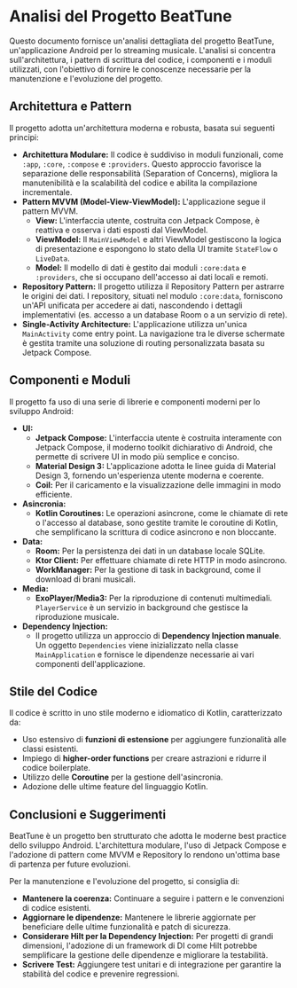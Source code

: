 # Analisi del Progetto BeatTune

Questo documento fornisce un'analisi dettagliata del progetto BeatTune, un'applicazione Android per lo streaming musicale. L'analisi si concentra sull'architettura, i pattern di scrittura del codice, i componenti e i moduli utilizzati, con l'obiettivo di fornire le conoscenze necessarie per la manutenzione e l'evoluzione del progetto.

## Architettura e Pattern

Il progetto adotta un'architettura moderna e robusta, basata sui seguenti principi:

*   **Architettura Modulare:** Il codice è suddiviso in moduli funzionali, come `:app`, `:core`, `:compose` e `:providers`. Questo approccio favorisce la separazione delle responsabilità (Separation of Concerns), migliora la manutenibilità e la scalabilità del codice e abilita la compilazione incrementale.
*   **Pattern MVVM (Model-View-ViewModel):** L'applicazione segue il pattern MVVM.
    *   **View:** L'interfaccia utente, costruita con Jetpack Compose, è reattiva e osserva i dati esposti dal ViewModel.
    *   **ViewModel:** Il `MainViewModel` e altri ViewModel gestiscono la logica di presentazione e espongono lo stato della UI tramite `StateFlow` o `LiveData`.
    *   **Model:** Il modello di dati è gestito dai moduli `:core:data` e `:providers`, che si occupano dell'accesso ai dati locali e remoti.
*   **Repository Pattern:** Il progetto utilizza il Repository Pattern per astrarre le origini dei dati. I repository, situati nel modulo `:core:data`, forniscono un'API unificata per accedere ai dati, nascondendo i dettagli implementativi (es. accesso a un database Room o a un servizio di rete).
*   **Single-Activity Architecture:** L'applicazione utilizza un'unica `MainActivity` come entry point. La navigazione tra le diverse schermate è gestita tramite una soluzione di routing personalizzata basata su Jetpack Compose.

## Componenti e Moduli

Il progetto fa uso di una serie di librerie e componenti moderni per lo sviluppo Android:

*   **UI:**
    *   **Jetpack Compose:** L'interfaccia utente è costruita interamente con Jetpack Compose, il moderno toolkit dichiarativo di Android, che permette di scrivere UI in modo più semplice e conciso.
    *   **Material Design 3:** L'applicazione adotta le linee guida di Material Design 3, fornendo un'esperienza utente moderna e coerente.
    *   **Coil:** Per il caricamento e la visualizzazione delle immagini in modo efficiente.
*   **Asincronia:**
    *   **Kotlin Coroutines:** Le operazioni asincrone, come le chiamate di rete o l'accesso al database, sono gestite tramite le coroutine di Kotlin, che semplificano la scrittura di codice asincrono e non bloccante.
*   **Data:**
    *   **Room:** Per la persistenza dei dati in un database locale SQLite.
    *   **Ktor Client:** Per effettuare chiamate di rete HTTP in modo asincrono.
    *   **WorkManager:** Per la gestione di task in background, come il download di brani musicali.
*   **Media:**
    *   **ExoPlayer/Media3:** Per la riproduzione di contenuti multimediali. `PlayerService` è un servizio in background che gestisce la riproduzione musicale.
*   **Dependency Injection:**
    *   Il progetto utilizza un approccio di **Dependency Injection manuale**. Un oggetto `Dependencies` viene inizializzato nella classe `MainApplication` e fornisce le dipendenze necessarie ai vari componenti dell'applicazione.

## Stile del Codice

Il codice è scritto in uno stile moderno e idiomatico di Kotlin, caratterizzato da:

*   Uso estensivo di **funzioni di estensione** per aggiungere funzionalità alle classi esistenti.
*   Impiego di **higher-order functions** per creare astrazioni e ridurre il codice boilerplate.
*   Utilizzo delle **Coroutine** per la gestione dell'asincronia.
*   Adozione delle ultime feature del linguaggio Kotlin.

## Conclusioni e Suggerimenti

BeatTune è un progetto ben strutturato che adotta le moderne best practice dello sviluppo Android. L'architettura modulare, l'uso di Jetpack Compose e l'adozione di pattern come MVVM e Repository lo rendono un'ottima base di partenza per future evoluzioni.

Per la manutenzione e l'evoluzione del progetto, si consiglia di:

*   **Mantenere la coerenza:** Continuare a seguire i pattern e le convenzioni di codice esistenti.
*   **Aggiornare le dipendenze:** Mantenere le librerie aggiornate per beneficiare delle ultime funzionalità e patch di sicurezza.
*   **Considerare Hilt per la Dependency Injection:** Per progetti di grandi dimensioni, l'adozione di un framework di DI come Hilt potrebbe semplificare la gestione delle dipendenze e migliorare la testabilità.
*   **Scrivere Test:** Aggiungere test unitari e di integrazione per garantire la stabilità del codice e prevenire regressioni.

